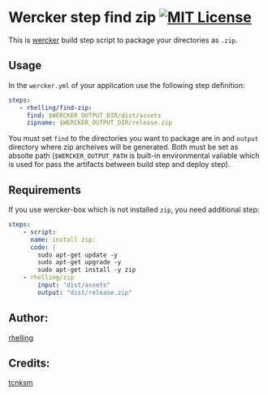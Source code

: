 Wercker step find zip [![MIT License](http://img.shields.io/badge/license-MIT-blue.svg?style=flat)](https://github.com/tcnksm/wercker-step-zip/blob/master/LICENCE)
====

This is [wercker](http://wercker.com/) build step script to package your directories as `.zip`. 

## Usage

In the `wercker.yml` of your application use the following step definition:

```yaml
steps:
   - rhelling/find-zip:
     find: $WERCKER_OUTPUT_DIR/dist/assets
     zipname: $WERCKER_OUTPUT_DIR/release.zip
```

You must set `find` to the directories you want to package are in and `output` directory where zip archeives will be generated. Both must be set as absolte path (`$WERCKER_OUTPUT_PATH` is built-in environmental valiable which is used for pass the artifacts between build step and deploy step). 

## Requirements

If you use wercker-box which is not installed `zip`, you need additional step:

```yaml
steps:
    - script:
      name: install zip:
      code: |
        sudo apt-get update -y
        sudo apt-get upgrade -y
        sudo apt-get install -y zip
    - rhelling/zip
        input: "dist/assets"
        output: "dist/release.zip"
```

## Author:
[rhelling](https://github.com/rhelling)

## Credits:
[tcnksm](https://github.com/tcnksm)
